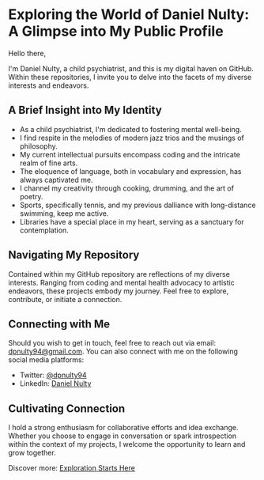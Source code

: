 # Exploring the World of Daniel Nulty: A Glimpse into My Public Profile

Hello there,

I'm Daniel Nulty, a child psychiatrist, and this is my digital haven on GitHub. Within these repositories, I invite you to delve into the facets of my diverse interests and endeavors.

## A Brief Insight into My Identity

- As a child psychiatrist, I'm dedicated to fostering mental well-being.
- I find respite in the melodies of modern jazz trios and the musings of philosophy.
- My current intellectual pursuits encompass coding and the intricate realm of fine arts.
- The eloquence of language, both in vocabulary and expression, has always captivated me.
- I channel my creativity through cooking, drumming, and the art of poetry.
- Sports, specifically tennis, and my previous dalliance with long-distance swimming, keep me active.
- Libraries have a special place in my heart, serving as a sanctuary for contemplation.

## Navigating My Repository

Contained within my GitHub repository are reflections of my diverse interests. Ranging from coding and mental health advocacy to artistic endeavors, these projects embody my journey. Feel free to explore, contribute, or initiate a connection.

## Connecting with Me

Should you wish to get in touch, feel free to reach out via email: dpnulty94@gmail.com. You can also connect with me on the following social media platforms:

- Twitter: [@dpnulty94](https://twitter.com/dpnulty94)
- LinkedIn: [Daniel Nulty](https://www.linkedin.com/in/daniel-nulty/)

## Cultivating Connection

I hold a strong enthusiasm for collaborative efforts and idea exchange. Whether you choose to engage in conversation or spark introspection within the context of my projects, I welcome the opportunity to learn and grow together.

Discover more: [Exploration Starts Here](https://dpnulty.github.io/canvas/)
